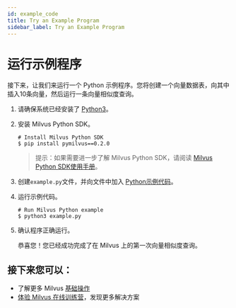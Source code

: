 ```yaml
---
id: example_code
title: Try an Example Program
sidebar_label: Try an Example Program
---
```

# 运行示例程序

接下来，让我们来运行一个 Python 示例程序。您将创建一个向量数据表，向其中插入10条向量，然后运行一条向量相似度查询。

1. 请确保系统已经安装了 [Python3](https://www.python.org/downloads/)。

2. 安装 Milvus Python SDK。

   ```shell
   # Install Milvus Python SDK
   $ pip install pymilvus==0.2.0
   ```

   > 提示：如果需要进一步了解 Milvus Python SDK，请阅读 [Milvus Python SDK使用手册](https://pypi.org/project/pymilvus)。
   
3. 创建`example.py`文件，并向文件中加入 [Python示例代码](https://github.com/milvus-io/pymilvus/blob/branch-0.4.0/examples/AdvancedExample.py)。

4. 运行示例代码。

   ```shell
   # Run Milvus Python example
   $ python3 example.py
   ```

5. 确认程序正确运行。

   恭喜您！您已经成功完成了在 Milvus 上的第一次向量相似度查询。

## 接下来您可以：

- 了解更多 Milvus [基础操作](milvus_operation.md)
- [体验 Milvus 在线训练营](https://github.com/jielinxu/docs/blob/branch-0.4.0/userguide/bootcamp.md)，发现更多解决方案
